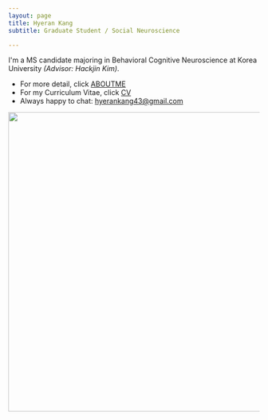 ```yaml
---
layout: page
title: Hyeran Kang
subtitle: Graduate Student / Social Neuroscience

---
```


I'm a MS candidate majoring in Behavioral Cognitive Neuroscience at Korea University <i>(Advisor: Hackjin Kim)</i>. 
- For more detail, click <a href="/aboutme">ABOUTME</a>
- For my Curriculum Vitae, click <a href="pdfs/HyeranKang_CV_230125.pdf">CV</a>
- Always happy to chat: hyerankang43@gmail.com
  
<center><img src="/photo/mountain_Hadong.jpg" width="600" align="center"/></center>
